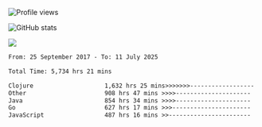 ![Profile views](https://komarev.com/ghpvc/?username=liuchong)

![GitHub stats](https://github-readme-stats.vercel.app/api?username=liuchong&show_icons=true)

<img src="https://cr-skills-chart-widget.azurewebsites.net/api/api?username=liuchong&skills=Java,JavaScript,Python,Go,Rust,Zig&show-other-skills=true"/>

<!--START_SECTION:waka-->

```txt
From: 25 September 2017 - To: 11 July 2025

Total Time: 5,734 hrs 21 mins

Clojure                    1,632 hrs 25 mins>>>>>>>------------------   28.47 %
Other                      908 hrs 47 mins >>>>---------------------   15.85 %
Java                       854 hrs 34 mins >>>>---------------------   14.90 %
Go                         627 hrs 17 mins >>>----------------------   10.94 %
JavaScript                 487 hrs 16 mins >>-----------------------   08.50 %
```

<!--END_SECTION:waka-->
